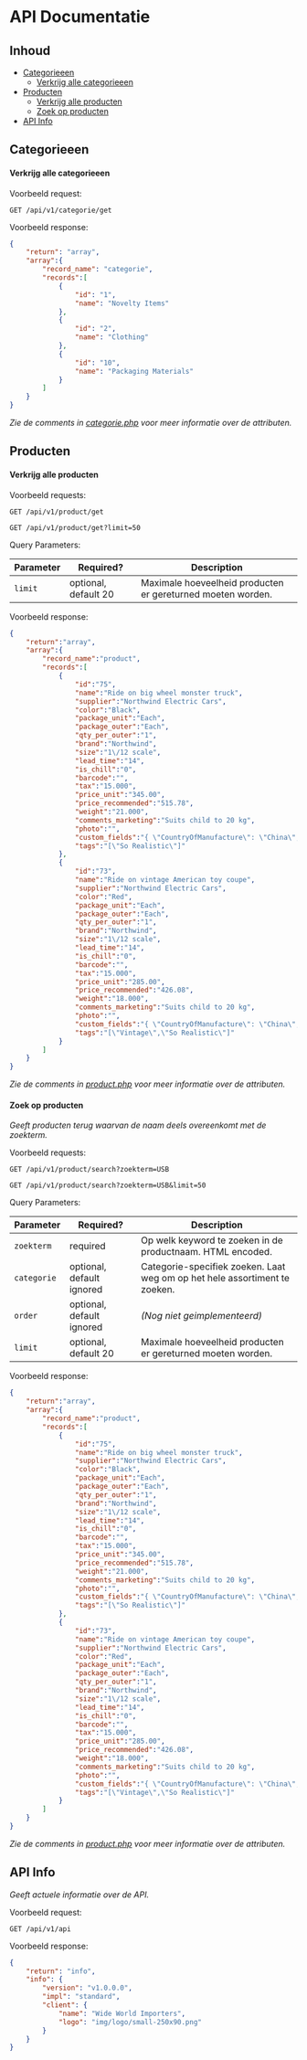 # API Documentatie

## Inhoud
- [Categorieeen](#categorieeen)
    - [Verkrijg alle categorieeen](#verkrijg-alle-categorieeen)
- [Producten](#producten)
    - [Verkrijg alle producten](#verkrijg-alle-producten)
    - [Zoek op producten](#zoek-op-producten)
- [API Info](#api-info)

## Categorieeen

#### Verkrijg alle categorieeen

Voorbeeld request:

`GET /api/v1/categorie/get`

Voorbeeld response:

```json
{ 
    "return": "array",
    "array":{ 
        "record_name": "categorie",
        "records":[ 
            { 
                "id": "1",
                "name": "Novelty Items"
            },
            { 
                "id": "2",
                "name": "Clothing"
            },
            { 
                "id": "10",
                "name": "Packaging Materials"
            }
        ]
    }
}
```

_Zie de comments in [categorie.php](/app/model/categorie.php) voor meer informatie over de attributen._

## Producten

#### Verkrijg alle producten

Voorbeeld requests:

`GET /api/v1/product/get`

`GET /api/v1/product/get?limit=50`

Query Parameters:

| Parameter | Required? | Description |
| --------- | --------- | ----------- |
| `limit` | optional, default 20 | Maximale hoeveelheid producten er gereturned moeten worden.


Voorbeeld response:

```json
{
    "return":"array",
    "array":{
        "record_name":"product",
        "records":[
            {
                "id":"75",
                "name":"Ride on big wheel monster truck",
                "supplier":"Northwind Electric Cars",
                "color":"Black",
                "package_unit":"Each",
                "package_outer":"Each",
                "qty_per_outer":"1",
                "brand":"Northwind",
                "size":"1\/12 scale",
                "lead_time":"14",
                "is_chill":"0",
                "barcode":"",
                "tax":"15.000",
                "price_unit":"345.00",
                "price_recommended":"515.78",
                "weight":"21.000",
                "comments_marketing":"Suits child to 20 kg",
                "photo":"",
                "custom_fields":"{ \"CountryOfManufacture\": \"China\", \"Tags\": [\"So Realistic\"] }",
                "tags":"[\"So Realistic\"]"
            },
            {
                "id":"73",
                "name":"Ride on vintage American toy coupe",
                "supplier":"Northwind Electric Cars",
                "color":"Red",
                "package_unit":"Each",
                "package_outer":"Each",
                "qty_per_outer":"1",
                "brand":"Northwind",
                "size":"1\/12 scale",
                "lead_time":"14",
                "is_chill":"0",
                "barcode":"",
                "tax":"15.000",
                "price_unit":"285.00",
                "price_recommended":"426.08",
                "weight":"18.000",
                "comments_marketing":"Suits child to 20 kg",
                "photo":"",
                "custom_fields":"{ \"CountryOfManufacture\": \"China\", \"Tags\": [\"Vintage\",\"So Realistic\"] }",
                "tags":"[\"Vintage\",\"So Realistic\"]"
            }
        ]
    }
}
```

_Zie de comments in [product.php](/app/model/product.php) voor meer informatie over de attributen._

#### Zoek op producten

_Geeft producten terug waarvan de naam deels overeenkomt met de zoekterm._

Voorbeeld requests:

`GET /api/v1/product/search?zoekterm=USB`

`GET /api/v1/product/search?zoekterm=USB&limit=50`

Query Parameters:

| Parameter | Required? | Description |
| --------- | --------- | ----------- |
| `zoekterm` | required | Op welk keyword te zoeken in de productnaam. HTML encoded.
| `categorie` | optional, default ignored | Categorie-specifiek zoeken. Laat weg om op het hele assortiment te zoeken.
| `order` | optional, default ignored | _(Nog niet geimplementeerd)_
| `limit` | optional, default 20 | Maximale hoeveelheid producten er gereturned moeten worden.

Voorbeeld response:

```json
{
    "return":"array",
    "array":{
        "record_name":"product",
        "records":[
            {
                "id":"75",
                "name":"Ride on big wheel monster truck",
                "supplier":"Northwind Electric Cars",
                "color":"Black",
                "package_unit":"Each",
                "package_outer":"Each",
                "qty_per_outer":"1",
                "brand":"Northwind",
                "size":"1\/12 scale",
                "lead_time":"14",
                "is_chill":"0",
                "barcode":"",
                "tax":"15.000",
                "price_unit":"345.00",
                "price_recommended":"515.78",
                "weight":"21.000",
                "comments_marketing":"Suits child to 20 kg",
                "photo":"",
                "custom_fields":"{ \"CountryOfManufacture\": \"China\", \"Tags\": [\"So Realistic\"] }",
                "tags":"[\"So Realistic\"]"
            },
            {
                "id":"73",
                "name":"Ride on vintage American toy coupe",
                "supplier":"Northwind Electric Cars",
                "color":"Red",
                "package_unit":"Each",
                "package_outer":"Each",
                "qty_per_outer":"1",
                "brand":"Northwind",
                "size":"1\/12 scale",
                "lead_time":"14",
                "is_chill":"0",
                "barcode":"",
                "tax":"15.000",
                "price_unit":"285.00",
                "price_recommended":"426.08",
                "weight":"18.000",
                "comments_marketing":"Suits child to 20 kg",
                "photo":"",
                "custom_fields":"{ \"CountryOfManufacture\": \"China\", \"Tags\": [\"Vintage\",\"So Realistic\"] }",
                "tags":"[\"Vintage\",\"So Realistic\"]"
            }
        ]
    }
}
```

_Zie de comments in [product.php](/app/model/product.php) voor meer informatie over de attributen._


## API Info

_Geeft actuele informatie over de API._

Voorbeeld request:

`GET /api/v1/api`

Voorbeeld response:

```json
{
    "return": "info",
    "info": {
        "version": "v1.0.0.0",
        "impl": "standard",
        "client": {
            "name": "Wide World Importers",
            "logo": "img/logo/small-250x90.png"
        }
    }
}
```
